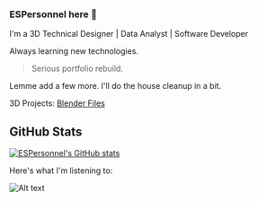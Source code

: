 ### ESPersonnel here 👋

I'm a 3D Technical Designer | Data Analyst | Software Developer

Always learning new technologies.

> Serious portfolio rebuild.

Lemme add a few more. I'll do the house cleanup in a bit.

3D Projects: [Blender Files](https://github.com/ESPersonnel/Blender-Files)


## GitHub Stats

[![ESPersonnel's GitHub stats](https://github-readme-stats.vercel.app/api?username=ESPersonnel&show_icons=true&theme=midnight-purple)](https://github.com/ESPersonnel/github-readme-stats)

Here's what I'm listening to:

![Alt text](https://spotify-recently-played-readme.vercel.app/api?user=lcfj8fzhq0k9g10ctscpmr4x8)


<!--
**ESPersonnel/ESPersonnel** is a ✨ _special_ ✨ repository because its `README.md` (this file) appears on your GitHub profile.

Here are some ideas to get you started:

- 🔭 I’m currently working on ...
- 🌱 I’m currently learning ...
- 👯 I’m looking to collaborate on ...
- 🤔 I’m looking for help with ...
- 💬 Ask me about ...
- 📫 How to reach me: ...
- 😄 Pronouns: ...
- ⚡ Fun fact: ...
-->
